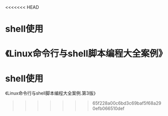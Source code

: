 <<<<<<< HEAD
# shell使用
《Linux命令行与shell脚本编程大全案例》  
=======
# shell使用
《Linux命令行与shell脚本编程大全案例.第3版》 
>>>>>>> 65f228a00c6bd3c69baf5f68a290efb066510def
